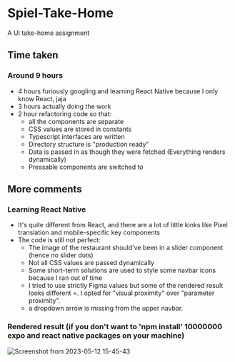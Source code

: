 # Spiel-Take-Home
A UI take-home assignment

## Time taken
### Around 9 hours
- 4 hours furiously googling and learning React Native because I only know React, jaja
- 3 hours actually doing the work
- 2 hour refactoring code so that:
    - all the components are separate 
    - CSS values are stored in constants
    - Typescript interfaces are written
    - Directory structure is "production ready"
    - Data is passed in as though they were fetched (Everything renders dynamically)
    - Pressable components are switched to <Pressable>

## More comments
### Learning React Native
- It's quite different from React, and there are a lot of little kinks like Pixel translation and mobile-specific key components
- The code is still not perfect:
  - The image of the restaurant should've been in a slider component (hence no slider dots)
  - Not all CSS values are passed dynamically
  - Some short-term solutions are used to style some navbar icons because I ran out of time
  - I tried to use strictly Figma values but some of the rendered result looks different =. I opted for "visual proximity" over "parameter proximity". 
  - a dropdown arrow is missing from the upper navbar.

### Rendered result (if you don't want to 'npm install' 10000000 expo and react native packages on your machine)
![Screenshot from 2023-05-12 15-45-43](https://github.com/iggeehu/Spiel-UI/assets/69414708/8018b68a-940a-4f40-9e8e-31adb3621309)
